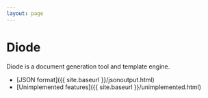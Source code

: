 ```yaml
---
layout: page
---
```


# Diode

Diode is a document generation tool and template engine.

 *  [JSON format]({{ site.baseurl }}/jsonoutput.html)
 *  [Unimplemented features]({{ site.baseurl }}/unimplemented.html)
